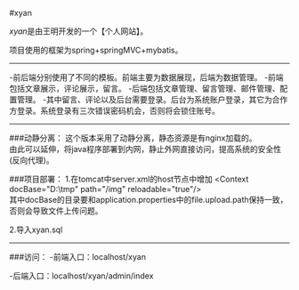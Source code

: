 #xyan

*xyan*是由王明开发的一个【个人网站】。

项目使用的框架为spring+springMVC+mybatis。

***
-前后端分别使用了不同的模板。前端主要为数据展现，后端为数据管理。
-前端包括文章展示，评论展示，留言。
-后端包括文章管理、留言管理、邮件管理、配置管理。
-其中留言、评论以及后台需要登录。后台为系统账户登录，其它为合作方登录。系统登录有三次错误密码机会，否则将会锁住账号。

***
###动静分离：
这个版本采用了动静分离，静态资源是有nginx加载的。<br/>
由此可以延伸，将java程序部署到内网，静止外网直接访问，提高系统的安全性(反向代理)。

###项目部署：
1.在tomcat中server.xml的host节点中增加 &lt;Context docBase="D:\tmp" path="/img" reloadable="true"/&gt;<br/>
	   其中docBase的目录要和application.properties中的file.upload.path保持一致，否则会导致文件上传问题。
	  
2.导入xyan.sql

***
###访问：
-前端入口：localhost/xyan

-后端入口：localhost/xyan/admin/index
